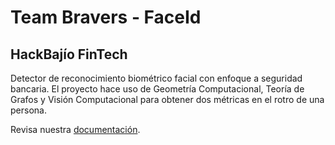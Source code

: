 # Team Bravers - FaceId
## HackBajío FinTech

Detector de reconocimiento biométrico facial con enfoque a seguridad bancaria.
El proyecto hace uso de Geometría Computacional, Teoría de Grafos y Visión Computacional para obtener dos métricas en el rotro de una persona.

Revisa nuestra [documentación](https://docs.google.com/a/upjr.edu.mx/document/d/1_TYQ72WFbovBH261ttWTjnooYIGHxDGlDXN4fLT1_9Q/edit?usp=sharing).
